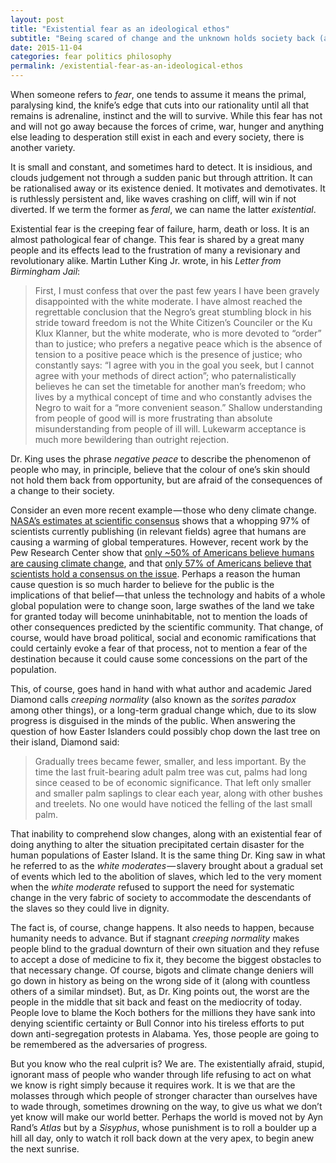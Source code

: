 ```yaml
---
layout: post
title: "Existential fear as an ideological ethos"
subtitle: "Being scared of change and the unknown holds society back (and always has)"
date: 2015-11-04
categories: fear politics philosophy
permalink: /existential-fear-as-an-ideological-ethos
---
```

When someone refers to _fear_, one tends to assume it means the primal, paralysing kind, the knife’s edge that cuts into our rationality until all that remains is adrenaline, instinct and the will to survive. While this fear has not and will not go away because the forces of crime, war, hunger and anything else leading to desperation still exist in each and every society, there is another variety.

It is small and constant, and sometimes hard to detect. It is insidious, and clouds judgement not through a sudden panic but through attrition. It can be rationalised away or its existence denied. It motivates and demotivates. It is ruthlessly persistent and, like waves crashing on cliff, will win if not diverted. If we term the former as _feral_, we can name the latter _existential_.

Existential fear is the creeping fear of failure, harm, death or loss. It is an almost pathological fear of change. This fear is shared by a great many people and its effects lead to the frustration of many a revisionary and revolutionary alike. Martin Luther King Jr. wrote, in his _Letter from Birmingham Jail_:

 > First, I must confess that over the past few years I have been gravely disappointed with the white moderate. I have almost reached the regrettable conclusion that the Negro’s great stumbling block in his stride toward freedom is not the White Citizen’s Counciler or the Ku Klux Klanner, but the white moderate, who is more devoted to “order” than to justice; who prefers a negative peace which is the absence of tension to a positive peace which is the presence of justice; who constantly says: “I agree with you in the goal you seek, but I cannot agree with your methods of direct action”; who paternalistically believes he can set the timetable for another man’s freedom; who lives by a mythical concept of time and who constantly advises the Negro to wait for a “more convenient season.” Shallow understanding from people of good will is more frustrating than absolute misunderstanding from people of ill will. Lukewarm acceptance is much more bewildering than outright rejection.

Dr. King uses the phrase _negative peace_ to describe the phenomenon of people who may, in principle, believe that the colour of one’s skin should not hold them back from opportunity, but are afraid of the consequences of a change to their society.

Consider an even more recent example — those who deny climate change. [NASA’s estimates at scientific consensus](http://climate.nasa.gov/scientific-consensus/) shows that a whopping 97% of scientists currently publishing (in relevant fields) agree that humans are causing a warming of global temperatures. However, recent work by the Pew Research Center show that [only ~50% of Americans believe humans are causing climate change](http://www.pewinternet.org/interactives/public-scientists-opinion-gap/), and that [only 57% of Americans believe that scientists hold a consensus on the issue](http://www.pewinternet.org/2015/01/29/public-and-scientists-views-on-science-and-society/). Perhaps a reason the human cause question is so much harder to believe for the public is the implications of that belief — that unless the technology and habits of a whole global population were to change soon, large swathes of the land we take for granted today will become uninhabitable, not to mention the loads of other consequences predicted by the scientific community. That change, of course, would have broad political, social and economic ramifications that could certainly evoke a fear of that process, not to mention a fear of the destination because it could cause some concessions on the part of the population.

This, of course, goes hand in hand with what author and academic Jared Diamond calls _creeping normality_ (also known as the _sorites paradox_ among other things), or a long-term gradual change which, due to its slow progress is disguised in the minds of the public. When answering the question of how Easter Islanders could possibly chop down the last tree on their island, Diamond said:

> Gradually trees became fewer, smaller, and less important. By the time the last fruit-bearing adult palm tree was cut, palms had long since ceased to be of economic significance. That left only smaller and smaller palm saplings to clear each year, along with other bushes and treelets. No one would have noticed the felling of the last small palm.

That inability to comprehend slow changes, along with an existential fear of doing anything to alter the situation precipitated certain disaster for the human populations of Easter Island. It is the same thing Dr. King saw in what he referred to as the _white moderates_ — slavery brought about a gradual set of events which led to the abolition of slaves, which led to the very moment when the _white moderate_ refused to support the need for systematic change in the very fabric of society to accommodate the descendants of the slaves so they could live in dignity.

The fact is, of course, change happens. It also needs to happen, because humanity needs to advance. But if stagnant _creeping normality_ makes people blind to the gradual downturn of their own situation and they refuse to accept a dose of medicine to fix it, they become the biggest obstacles to that necessary change. Of course, bigots and climate change deniers will go down in history as being on the wrong side of it (along with countless others of a similar mindset). But, as Dr. King points out, the worst are the people in the middle that sit back and feast on the mediocrity of today. People love to blame the Koch bothers for the millions they have sank into denying scientific certainty or Bull Connor into his tireless efforts to put down anti-segregation protests in Alabama. Yes, those people are going to be remembered as the adversaries of progress.

But you know who the real culprit is? We are. The existentially afraid, stupid, ignorant mass of people who wander through life refusing to act on what we know is right simply because it requires work. It is we that are the molasses through which people of stronger character than ourselves have to wade through, sometimes drowning on the way, to give us what we don’t yet know will make our world better. Perhaps the world is moved not by Ayn Rand’s _Atlas_ but by a _Sisyphus_, whose punishment is to roll a boulder up a hill all day, only to watch it roll back down at the very apex, to begin anew the next sunrise.
